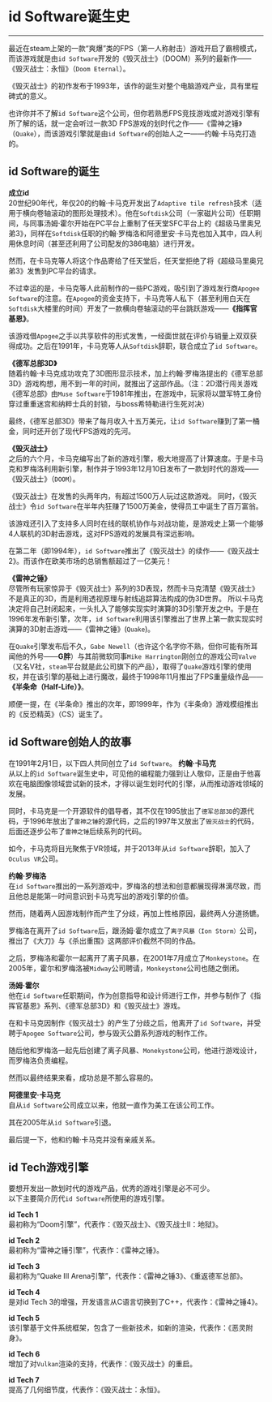 # id Software诞生史

----
最近在steam上架的一款“爽爆”类的FPS（第一人称射击）游戏开启了霸榜模式，而该游戏就是由`id Software`开发的《毁灭战士》（DOOM）系列的最新作——《毁灭战士：永恒》（`Doom Eternal`）。  

《毁灭战士》的初作发布于1993年，该作的诞生对整个电脑游戏产业，具有里程碑式的意义。

也许你并不了解`id Software`这个公司，但你若熟悉FPS竞技游戏或对游戏引擎有所了解的话，就一定会听过一款3D FPS游戏的划时代之作——《雷神之锤》（`Quake`），而该游戏引擎就是由`id Software`的创始人之一——约翰·卡马克打造的。

## id Software的诞生

**成立id**  
20世纪90年代，年仅20的约翰·卡马克开发出了`Adaptive tile refresh`技术（适用于横向卷轴滚动的图形处理技术）。他在`Softdisk`公司（一家磁片公司）任职期间，与同事汤姆·霍尔开始在PC平台上重制了任天堂SFC平台上的《超级马里奥兄弟3》，同样在`Softdisk`任职的约翰·罗梅洛和阿德里安·卡马克也加入其中，四人利用休息时间（甚至还利用了公司配发的386电脑）进行开发。  

然而，在卡马克等人将这个作品寄给了任天堂后，任天堂拒绝了将《超级马里奥兄弟3》发售到PC平台的请求。  

不过幸运的是，卡马克等人此前制作的一些PC游戏，吸引到了游戏发行商`Apogee Software`的注意。在`Apogee`的资金支持下，卡马克等人私下（甚至利用白天在`Softdisk`大楼里的时间）开发了一款横向卷轴滚动的平台跳跃游戏——**《指挥官基恩》**。  

该游戏借`Apogee`之手以共享软件的形式发售，一经面世就在评价与销量上双双获得成功。之后在1991年，卡马克等人从`Softdisk`辞职，联合成立了`id Software`。  

**《德军总部3D》**  
随着约翰·卡马克成功攻克了3D图形显示技术，加上约翰·罗梅洛提出的《德军总部3D》游戏构想，用不到一年的时间，就推出了这部作品。（注：2D潜行闯关游戏《德军总部》由`Muse Software`于1981年推出，在游戏中，玩家将以盟军特工身份穿过重重迷宫和纳粹士兵的封锁，与boss希特勒进行生死对决）

最终，《德军总部3D》带来了每月收入十五万美元，让`id Software`赚到了第一桶金，同时还开创了现代FPS游戏的先河。

**《毁灭战士》**  
之后的六个月，卡马克编写出了新的游戏引擎，极大地提高了计算速度。于是卡马克和罗梅洛利用新引擎，制作并于1993年12月10日发布了一款划时代的游戏——《毁灭战士》（`DOOM`）。

《毁灭战士》在发售的头两年内，有超过1500万人玩过这款游戏。
同时，《毁灭战士》令`id Software`在半年内狂赚了1500万美金，使得员工中诞生了百万富翁。

该游戏还引入了支持多人同时在线的联机协作与对战功能，是游戏史上第一个能够4人联机的3D射击游戏，这对FPS游戏的发展具有深远影响。  

在第二年（即1994年），`id Software`推出了《毁灭战士》的续作——《毁灭战士2》。而该作在欧美市场的总销售额超过了一亿美元！

**《雷神之锤》**  
尽管所有玩家惊异于《毁灭战士》系列的3D表现，然而卡马克清楚《毁灭战士》不是真正的3D，而是利用透视原理与射线追踪算法构成的伪3D世界。
所以卡马克决定将自己封闭起来，一头扎入了能够实现实时演算的3D引擎开发之中。于是在1996年发布新引擎，次年，`id Software`利用该引擎推出了世界上第一款实现实时演算的3D射击游戏——《雷神之锤》(`Quake`)。

在`Quake`引擎发布后不久，`Gabe Newell`（也许这个名字你不熟，但你可能有所耳闻他的外号——**G胖**）与其前微软同事`Mike Harrington`刚创立的游戏公司`Valve`（又名V社，`steam`平台就是此公司旗下的产品），取得了`Quake`游戏引擎的使用权，并在该引擎的基础上进行魔改，最终于1998年11月推出了FPS重量级作品——**《半条命（Half-Life）》**。  

顺便一提，在《半条命》推出的次年，即1999年，作为《半条命》游戏模组推出的《反恐精英》（CS）诞生了。


## id Software创始人的故事
在1991年2月1日，以下四人共同创立了`id Software`。
**约翰·卡马克**  
从以上的`id Software`诞生史中，可见他的编程能力强到让人敬仰，正是由于他喜欢在电脑图像领域尝试新的技术，才得以诞生划时代的引擎，从而推动游戏领域的发展。

同时，卡马克是一个开源软件的倡导者，其不仅在1995放出了`德军总部3D`的源代码，于1996年放出了`雷神之锤`的源代码，之后的1997年又放出了`毁灭战士`的代码，后面还逐步公布了`雷神之锤`后续系列的代码。  

如今，卡马克将目光聚焦于VR领域，并于2013年从`id Software`辞职，加入了`Oculus VR`公司。  


**约翰·罗梅洛**  
在`id Software`推出的一系列游戏中，罗梅洛的想法和创意都展现得淋漓尽致，而且他总是能第一时间意识到卡马克写出的游戏引擎的价值。  

然而，随着两人因游戏制作而产生了分歧，再加上性格原因，最终两人分道扬镳。  

罗梅洛在离开了`id Software`后，跟汤姆·霍尔成立了`离子风暴（Ion Storm）`公司，推出了《大刀》与《杀出重围》这两部评价截然不同的作品。

之后，罗梅洛和霍尔一起离开了离子风暴，在2001年7月成立了`Monkeystone`。在2005年，霍尔和罗梅洛被`Midway`公司聘请，`Monkeystone`公司也随之倒闭。

**汤姆·霍尔**  
他在`id Software`任职期间，作为创意指导和设计师进行工作，并参与制作了《指挥官基恩》系列、《德军总部3D》和《毁灭战士》游戏。  

在和卡马克因制作《毁灭战士》的产生了分歧之后，他离开了`id Software`，并受聘于`Apogee Software`公司，参与毁灭公爵系列游戏的制作工作。

随后他和罗梅洛一起先后创建了离子风暴、`Monekystone`公司，他进行游戏设计，而罗梅洛负责编程。  

然而以最终结果来看，成功总是不那么容易的。

**阿德里安·卡马克**  
自从`id Software`公司成立以来，他就一直作为美工在该公司工作。  

其在2005年从`id Software`引退。  

最后提一下，他和约翰·卡马克并没有亲戚关系。

## id Tech游戏引擎
要想开发出一款划时代的游戏产品，优秀的游戏引擎是必不可少。  
以下主要简介历代`id Software`所使用的游戏引擎。

**id Tech 1**  
最初称为“Doom引擎”，代表作：《毁灭战士》、《毁灭战士II：地狱》。  

**id Tech 2**  
最初称为“雷神之锤引擎”，代表作：《雷神之锤》。  

**id Tech 3**  
最初称为“Quake III Arena引擎”，代表作：《雷神之锤3》、《重返德军总部》。  

**id Tech 4**  
是对id Tech 3的增强，开发语言从C语言切换到了C++，代表作：《雷神之锤4》。  

**id Tech 5**  
该引擎基于文件系统框架，包含了一些新技术，如新的渲染，代表作：《恶灵附身》。  

**id Tech 6**  
增加了对`Vulkan`渲染的支持，代表作：《毁灭战士》的重启。  

**id Tech 7**  
提高了几何细节度，代表作：《毁灭战士：永恒》。  